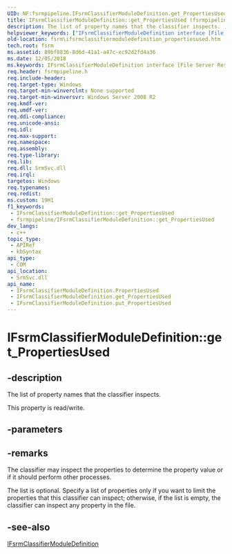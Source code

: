 ```yaml
---
UID: NF:fsrmpipeline.IFsrmClassifierModuleDefinition.get_PropertiesUsed
title: IFsrmClassifierModuleDefinition::get_PropertiesUsed (fsrmpipeline.h)
description: The list of property names that the classifier inspects. (Get)
helpviewer_keywords: ["IFsrmClassifierModuleDefinition interface [File Server Resource Manager]","PropertiesUsed property","IFsrmClassifierModuleDefinition.PropertiesUsed","IFsrmClassifierModuleDefinition.get_PropertiesUsed","IFsrmClassifierModuleDefinition::PropertiesUsed","IFsrmClassifierModuleDefinition::get_PropertiesUsed","IFsrmClassifierModuleDefinition::put_PropertiesUsed","PropertiesUsed property [File Server Resource Manager]","PropertiesUsed property [File Server Resource Manager]","IFsrmClassifierModuleDefinition interface","fs.ifsrmclassifiermoduledefinition_propertiesused","fsrm.ifsrmclassifiermoduledefinition_propertiesused","fsrmpipeline/IFsrmClassifierModuleDefinition::PropertiesUsed","fsrmpipeline/IFsrmClassifierModuleDefinition::get_PropertiesUsed","fsrmpipeline/IFsrmClassifierModuleDefinition::put_PropertiesUsed","get_PropertiesUsed"]
old-location: fsrm\ifsrmclassifiermoduledefinition_propertiesused.htm
tech.root: fsrm
ms.assetid: 89bf8836-8d6d-41a1-a47c-ec92d2fd4a36
ms.date: 12/05/2018
ms.keywords: IFsrmClassifierModuleDefinition interface [File Server Resource Manager],PropertiesUsed property, IFsrmClassifierModuleDefinition.PropertiesUsed, IFsrmClassifierModuleDefinition.get_PropertiesUsed, IFsrmClassifierModuleDefinition::PropertiesUsed, IFsrmClassifierModuleDefinition::get_PropertiesUsed, IFsrmClassifierModuleDefinition::put_PropertiesUsed, PropertiesUsed property [File Server Resource Manager], PropertiesUsed property [File Server Resource Manager],IFsrmClassifierModuleDefinition interface, fs.ifsrmclassifiermoduledefinition_propertiesused, fsrm.ifsrmclassifiermoduledefinition_propertiesused, fsrmpipeline/IFsrmClassifierModuleDefinition::PropertiesUsed, fsrmpipeline/IFsrmClassifierModuleDefinition::get_PropertiesUsed, fsrmpipeline/IFsrmClassifierModuleDefinition::put_PropertiesUsed, get_PropertiesUsed
req.header: fsrmpipeline.h
req.include-header: 
req.target-type: Windows
req.target-min-winverclnt: None supported
req.target-min-winversvr: Windows Server 2008 R2
req.kmdf-ver: 
req.umdf-ver: 
req.ddi-compliance: 
req.unicode-ansi: 
req.idl: 
req.max-support: 
req.namespace: 
req.assembly: 
req.type-library: 
req.lib: 
req.dll: SrmSvc.dll
req.irql: 
targetos: Windows
req.typenames: 
req.redist: 
ms.custom: 19H1
f1_keywords:
 - IFsrmClassifierModuleDefinition::get_PropertiesUsed
 - fsrmpipeline/IFsrmClassifierModuleDefinition::get_PropertiesUsed
dev_langs:
 - c++
topic_type:
 - APIRef
 - kbSyntax
api_type:
 - COM
api_location:
 - SrmSvc.dll
api_name:
 - IFsrmClassifierModuleDefinition.PropertiesUsed
 - IFsrmClassifierModuleDefinition.get_PropertiesUsed
 - IFsrmClassifierModuleDefinition.put_PropertiesUsed
---
```


# IFsrmClassifierModuleDefinition::get_PropertiesUsed


## -description

The list of property names that the classifier inspects.

This property is read/write.

## -parameters

## -remarks

The classifier may inspect the properties to determine the property value or if it should perform other processes.

The list is optional. Specify a list of properties only if you want to limit the properties that this classifier can inspect; otherwise, if the list is empty, the classifier can inspect any property in the file.

## -see-also

<a href="/previous-versions/windows/desktop/api/fsrmpipeline/nn-fsrmpipeline-ifsrmclassifiermoduledefinition">IFsrmClassifierModuleDefinition</a>
